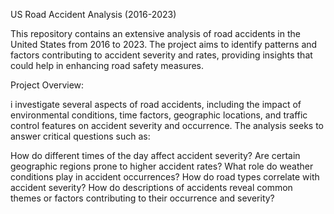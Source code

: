 US Road Accident Analysis (2016-2023)

This repository contains an extensive analysis of road accidents in the United States from 2016 to 2023. The project aims to identify patterns and factors contributing to accident severity and rates, providing insights that could help in enhancing road safety measures.

Project Overview:

i investigate several aspects of road accidents, including the impact of environmental conditions, time factors, geographic locations, and traffic control features on accident severity and occurrence. The analysis seeks to answer critical questions such as:

How do different times of the day affect accident severity?
Are certain geographic regions prone to higher accident rates?
What role do weather conditions play in accident occurrences?
How do road types correlate with accident severity?
How do descriptions of accidents reveal common themes or factors contributing to their occurrence and severity?
